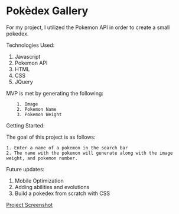 # Pokèdex Gallery

For my project, I utilized the Pokemon API in order to create a small pokedex. 

Technologies Used: 
 1. Javascript 
 2. Pokemon API
 3. HTML
 4. CSS
 5. JQuery



MVP is met by generating the following:

        1. Image
        2. Pokemon Name
        3. Pokemon Weight

Getting Started: 

The goal of this project is as follows:

    1. Enter a name of a pokemon in the search bar
    2. The name with the pokemon will generate along with the image weight, and pokemon number.


Future updates:
  1. Mobile Optimization
  2. Adding abilities and evolutions
  3. Build a pokedex from scratch with CSS

[Project Screenshot](/PokeGallery.png)
